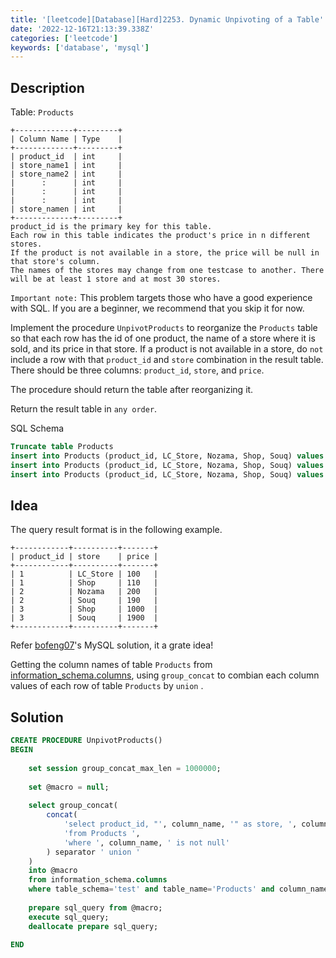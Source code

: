 ```yaml
---
title: '[leetcode][Database][Hard]2253. Dynamic Unpivoting of a Table'
date: '2022-12-16T21:13:39.338Z'
categories: ['leetcode']
keywords: ['database', 'mysql']
---
```


## Description

Table: `Products`
```
+-------------+---------+  
| Column Name | Type    |  
+-------------+---------+  
| product_id  | int     |  
| store_name1 | int     |  
| store_name2 | int     |  
|      :      | int     |  
|      :      | int     |  
|      :      | int     |  
| store_namen | int     |  
+-------------+---------+  
product_id is the primary key for this table.  
Each row in this table indicates the product's price in n different stores.  
If the product is not available in a store, the price will be null in that store's column.  
The names of the stores may change from one testcase to another. There will be at least 1 store and at most 30 stores.
```
`Important note:` This problem targets those who have a good experience with SQL. If you are a beginner, we recommend that you skip it for now.

Implement the procedure `UnpivotProducts` to reorganize the `Products` table so that each row has the id of one product, the name of a store where it is sold, and its price in that store. If a product is not available in a store, do `not` include a row with that `product_id` and `store` combination in the result table. There should be three columns: `product_id`, `store`, and `price`.

The procedure should return the table after reorganizing it.

Return the result table in `any order`.

SQL Schema
```sql
Truncate table Products  
insert into Products (product_id, LC_Store, Nozama, Shop, Souq) values ('1', '100', 'None', '110', 'None')  
insert into Products (product_id, LC_Store, Nozama, Shop, Souq) values ('2', 'None', '200', 'None', '190')  
insert into Products (product_id, LC_Store, Nozama, Shop, Souq) values ('3', 'None', 'None', '1000', '1900')
```
## Idea

The query result format is in the following example.
```
+------------+----------+-------+  
| product_id | store    | price |  
+------------+----------+-------+  
| 1          | LC_Store | 100   |  
| 1          | Shop     | 110   |  
| 2          | Nozama   | 200   |  
| 2          | Souq     | 190   |  
| 3          | Shop     | 1000  |  
| 3          | Souq     | 1900  |  
+------------+----------+-------+
```
Refer [bofeng07](https://leetcode.com/bofeng07/)'s MySQL solution, it a grate idea!

Getting the column names of table `Products` from [information_schema.columns](https://dev.mysql.com/doc/refman/8.0/en/information-schema-columns-table.html), using `group_concat` to combian each column values of each row of table `Products` by `union` .

## Solution
```sql
CREATE PROCEDURE UnpivotProducts()  
BEGIN  
  
    set session group_concat_max_len = 1000000;  
  
    set @macro = null;  
      
    select group_concat(  
        concat(  
            'select product_id, "', column_name, '" as store, ', column_name, ' as price ',  
            'from Products ',  
            'where ', column_name, ' is not null'  
        ) separator ' union '  
    )  
    into @macro  
    from information_schema.columns   
    where table_schema='test' and table_name='Products' and column_name != 'product_id';  
  
    prepare sql_query from @macro;  
    execute sql_query;  
    deallocate prepare sql_query;  
   
END
```